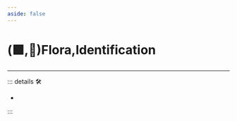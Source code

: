 ```yaml
---
aside: false
---
```

# (🟩,💜)<ekos>Flora</ekos>,<anima>Identification</anima>

---

<!-- =================================================== -->
<!-- =================================================== -->
<!-- =================================================== -->
<!-- =================================================== -->
<!-- =================================================== -->
::: details 🛠

-

:::
